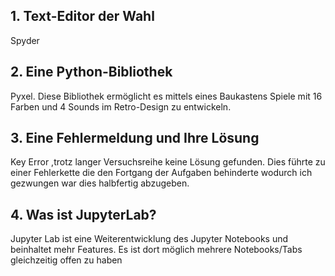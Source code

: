 ## 1. Text-Editor der Wahl
Spyder
## 2. Eine Python-Bibliothek
Pyxel. Diese Bibliothek ermöglicht es mittels eines Baukastens Spiele 
mit 16 Farben und 4 Sounds im Retro-Design zu entwickeln.
## 3. Eine Fehlermeldung und Ihre Lösung
Key Error ,trotz langer Versuchsreihe keine Lösung gefunden. Dies führte zu 
einer Fehlerkette die den Fortgang der Aufgaben behinderte wodurch ich 
gezwungen war dies halbfertig abzugeben.
## 4. Was ist JupyterLab?
Jupyter Lab ist eine Weiterentwicklung des Jupyter Notebooks und beinhaltet 
mehr Features. Es ist dort möglich mehrere Notebooks/Tabs gleichzeitig offen
zu haben
